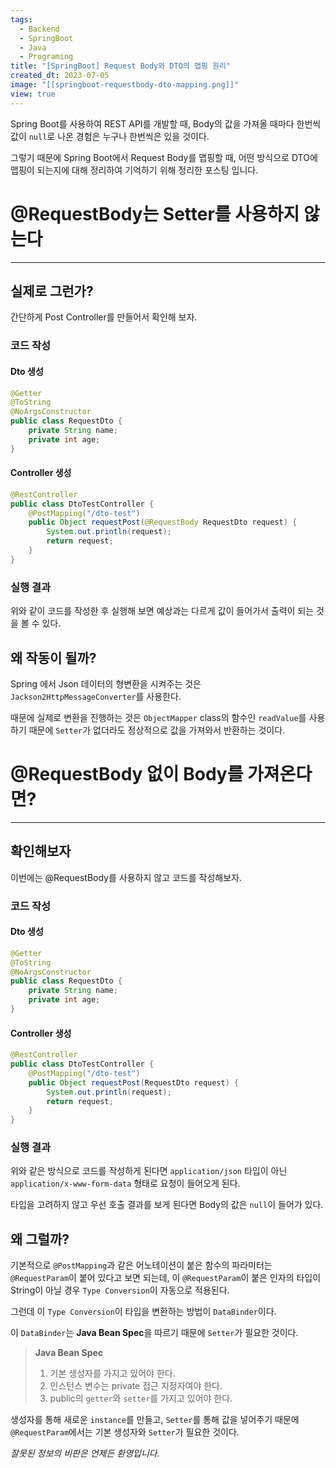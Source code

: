 ```yaml
---
tags:
  - Backend
  - SpringBoot
  - Java
  - Programing
title: "[SpringBoot] Request Body와 DTO의 맵핑 원리"
created_dt: 2023-07-05
image: "[[springboot-requestbody-dto-mapping.png]]"
view: true
---
```

Spring Boot를 사용하여 REST API를 개발할 때, Body의 값을 가져올 때마다 한번씩 값이 `null`로 나온 경험은 누구나 한번씩은 있을 것이다.

그렇기 때문에 Spring Boot에서 Request Body를 맵핑할 때, 어떤 방식으로 DTO에 맵핑이 되는지에 대해 정리하여 기억하기 위해 정리한 포스팅 입니다.

# @RequestBody는 Setter를 사용하지 않는다

---

## 실제로 그런가?

간단하게 Post Controller를 만들어서 확인해 보자.

### 코드 작성

#### Dto 생성

```java
@Getter
@ToString
@NoArgsConstructor
public class RequestDto { 
	private String name; 
	private int age;
}
```

#### Controller 생성

```java
@RestController
public class DtoTestController {
	@PostMapping("/dto-test")
	public Object requestPost(@RequestBody RequestDto request) {
		System.out.println(request);
		return request;
	}
}
```

### 실행 결과

위와 같이 코드를 작성한 후 실행해 보면 예상과는 다르게 값이 들어가서 출력이 되는 것을 볼 수 있다.

## 왜 작동이 될까?

Spring 에서 Json 데이터의 형변환을 시켜주는 것은 `Jackson2HttpMessageConverter`를 사용한다.

때문에 실제로 변환을 진행하는 것은 `ObjectMapper` class의 함수인 `readValue`를 사용하기 때문에 `Setter`가 없더라도 정상적으로 값을 가져와서 반환하는 것이다.

# @RequestBody 없이 Body를 가져온다면?

---

## 확인해보자

이번에는 @RequestBody를 사용하지 않고 코드를 작성해보자.

### 코드 작성

#### Dto 생성

```java
@Getter
@ToString
@NoArgsConstructor
public class RequestDto {
	private String name;
	private int age;
}
```

#### Controller 생성

```java
@RestController
public class DtoTestController {
	@PostMapping("/dto-test")
	public Object requestPost(RequestDto request) {
		System.out.println(request);
		return request;
	}
}
```

### 실행 결과

위와 같은 방식으로 코드를 작성하게 된다면 `application/json` 타입이 아닌 `application/x-www-form-data` 형태로 요청이 들어오게 된다.

타입을 고려하지 않고 우선 호출 결과를 보게 된다면 Body의 값은 `null`이 들어가 있다.

## 왜 그럴까?

기본적으로 `@PostMapping`과 같은 어노테이션이 붙은 함수의 파라미터는 `@RequestParam`이 붙어 있다고 보면 되는데, 이 `@RequestParam`이 붙은 인자의 타입이 String이 아닐 경우 `Type Conversion`이 자동으로 적용된다.

그런데 이 `Type Conversion`이 타입을 변환하는 방법이 `DataBinder`이다.

이 `DataBinder`는 **Java Bean Spec**을 따르기 때문에 `Setter`가 필요한 것이다.

> **Java Bean Spec**
> 
> 1. 기본 생성자를 가지고 있어야 한다.
> 2. 인스턴스 변수는 private 접근 지정자여야 한다.
> 3. public의 `getter`와 `setter`를 가지고 있어야 한다.

생성자를 통해 새로운 `instance`를 만들고, `Setter`를 통해 값을 넣어주기 때문에 `@RequestParam`에서는 기본 생성자와 `Setter`가 필요한 것이다.

*잘못된 정보의 비판은 언제든 환영입니다.*